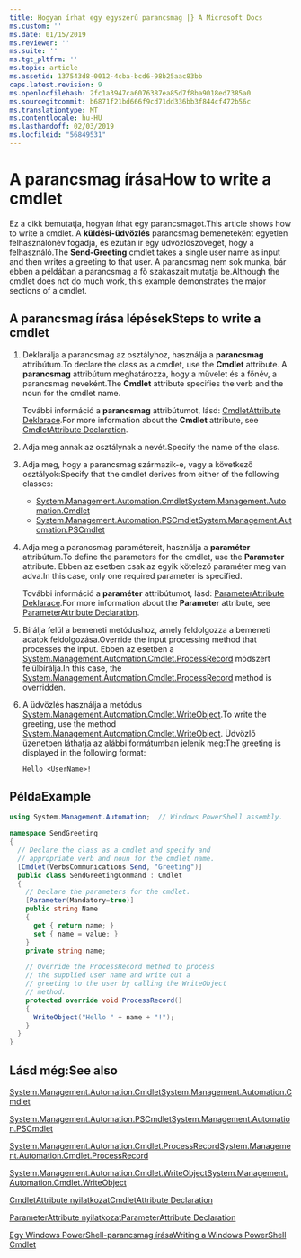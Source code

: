 ```yaml
---
title: Hogyan írhat egy egyszerű parancsmag |} A Microsoft Docs
ms.custom: ''
ms.date: 01/15/2019
ms.reviewer: ''
ms.suite: ''
ms.tgt_pltfrm: ''
ms.topic: article
ms.assetid: 137543d8-0012-4cba-bcd6-98b25aac83bb
caps.latest.revision: 9
ms.openlocfilehash: 2fc1a3947ca6076387ea85d7f8ba9018ed7385a0
ms.sourcegitcommit: b6871f21bd666f9cd71dd336bb3f844cf472b56c
ms.translationtype: MT
ms.contentlocale: hu-HU
ms.lasthandoff: 02/03/2019
ms.locfileid: "56849531"
---
```

# <a name="how-to-write-a-cmdlet"></a><span data-ttu-id="9e84a-102">A parancsmag írása</span><span class="sxs-lookup"><span data-stu-id="9e84a-102">How to write a cmdlet</span></span>

<span data-ttu-id="9e84a-103">Ez a cikk bemutatja, hogyan írhat egy parancsmagot.</span><span class="sxs-lookup"><span data-stu-id="9e84a-103">This article shows how to write a cmdlet.</span></span> <span data-ttu-id="9e84a-104">A **küldési-üdvözlés** parancsmag bemeneteként egyetlen felhasználónév fogadja, és ezután ír egy üdvözlőszöveget, hogy a felhasználó.</span><span class="sxs-lookup"><span data-stu-id="9e84a-104">The **Send-Greeting** cmdlet takes a single user name as input and then writes a greeting to that user.</span></span> <span data-ttu-id="9e84a-105">A parancsmag nem sok munka, bár ebben a példában a parancsmag a fő szakaszait mutatja be.</span><span class="sxs-lookup"><span data-stu-id="9e84a-105">Although the cmdlet does not do much work, this example demonstrates the major sections of a cmdlet.</span></span>

## <a name="steps-to-write-a-cmdlet"></a><span data-ttu-id="9e84a-106">A parancsmag írása lépések</span><span class="sxs-lookup"><span data-stu-id="9e84a-106">Steps to write a cmdlet</span></span>

1. <span data-ttu-id="9e84a-107">Deklarálja a parancsmag az osztályhoz, használja a **parancsmag** attribútum.</span><span class="sxs-lookup"><span data-stu-id="9e84a-107">To declare the class as a cmdlet, use the **Cmdlet** attribute.</span></span> <span data-ttu-id="9e84a-108">A **parancsmag** attribútum meghatározza, hogy a művelet és a főnév, a parancsmag neveként.</span><span class="sxs-lookup"><span data-stu-id="9e84a-108">The **Cmdlet** attribute specifies the verb and the noun for the cmdlet name.</span></span>

   <span data-ttu-id="9e84a-109">További információ a **parancsmag** attribútumot, lásd: [CmdletAttribute Deklarace](cmdlet-attribute-declaration.md).</span><span class="sxs-lookup"><span data-stu-id="9e84a-109">For more information about the **Cmdlet** attribute, see [CmdletAttribute Declaration](cmdlet-attribute-declaration.md).</span></span>

2. <span data-ttu-id="9e84a-110">Adja meg annak az osztálynak a nevét.</span><span class="sxs-lookup"><span data-stu-id="9e84a-110">Specify the name of the class.</span></span>

3. <span data-ttu-id="9e84a-111">Adja meg, hogy a parancsmag származik-e, vagy a következő osztályok:</span><span class="sxs-lookup"><span data-stu-id="9e84a-111">Specify that the cmdlet derives from either of the following classes:</span></span>

   * [<span data-ttu-id="9e84a-112">System.Management.Automation.Cmdlet</span><span class="sxs-lookup"><span data-stu-id="9e84a-112">System.Management.Automation.Cmdlet</span></span>](/dotnet/api/System.Management.Automation.Cmdlet)
   * [<span data-ttu-id="9e84a-113">System.Management.Automation.PSCmdlet</span><span class="sxs-lookup"><span data-stu-id="9e84a-113">System.Management.Automation.PSCmdlet</span></span>](/dotnet/api/System.Management.Automation.PSCmdlet)

4. <span data-ttu-id="9e84a-114">Adja meg a parancsmag paramétereit, használja a **paraméter** attribútum.</span><span class="sxs-lookup"><span data-stu-id="9e84a-114">To define the parameters for the cmdlet, use the **Parameter** attribute.</span></span> <span data-ttu-id="9e84a-115">Ebben az esetben csak az egyik kötelező paraméter meg van adva.</span><span class="sxs-lookup"><span data-stu-id="9e84a-115">In this case, only one required parameter is specified.</span></span>

   <span data-ttu-id="9e84a-116">További információ a **paraméter** attribútumot, lásd: [ParameterAttribute Deklarace](parameter-attribute-declaration.md).</span><span class="sxs-lookup"><span data-stu-id="9e84a-116">For more information about the **Parameter** attribute, see [ParameterAttribute Declaration](parameter-attribute-declaration.md).</span></span>

5. <span data-ttu-id="9e84a-117">Bírálja felül a bemeneti metódushoz, amely feldolgozza a bemeneti adatok feldolgozása.</span><span class="sxs-lookup"><span data-stu-id="9e84a-117">Override the input processing method that processes the input.</span></span> <span data-ttu-id="9e84a-118">Ebben az esetben a [System.Management.Automation.Cmdlet.ProcessRecord](/dotnet/api/System.Management.Automation.Cmdlet.ProcessRecord) módszert felülbírálja.</span><span class="sxs-lookup"><span data-stu-id="9e84a-118">In this case, the [System.Management.Automation.Cmdlet.ProcessRecord](/dotnet/api/System.Management.Automation.Cmdlet.ProcessRecord) method is overridden.</span></span>

6. <span data-ttu-id="9e84a-119">A üdvözlés használja a metódus [System.Management.Automation.Cmdlet.WriteObject](/dotnet/api/System.Management.Automation.Cmdlet.WriteObject).</span><span class="sxs-lookup"><span data-stu-id="9e84a-119">To write the greeting, use the method [System.Management.Automation.Cmdlet.WriteObject](/dotnet/api/System.Management.Automation.Cmdlet.WriteObject).</span></span>
   <span data-ttu-id="9e84a-120">Üdvözlő üzenetben láthatja az alábbi formátumban jelenik meg:</span><span class="sxs-lookup"><span data-stu-id="9e84a-120">The greeting is displayed in the following format:</span></span>

   ```Output
   Hello <UserName>!
   ```

## <a name="example"></a><span data-ttu-id="9e84a-121">Példa</span><span class="sxs-lookup"><span data-stu-id="9e84a-121">Example</span></span>

```csharp
using System.Management.Automation;  // Windows PowerShell assembly.

namespace SendGreeting
{
  // Declare the class as a cmdlet and specify and
  // appropriate verb and noun for the cmdlet name.
  [Cmdlet(VerbsCommunications.Send, "Greeting")]
  public class SendGreetingCommand : Cmdlet
  {
    // Declare the parameters for the cmdlet.
    [Parameter(Mandatory=true)]
    public string Name
    {
      get { return name; }
      set { name = value; }
    }
    private string name;

    // Override the ProcessRecord method to process
    // the supplied user name and write out a
    // greeting to the user by calling the WriteObject
    // method.
    protected override void ProcessRecord()
    {
      WriteObject("Hello " + name + "!");
    }
  }
}
```

## <a name="see-also"></a><span data-ttu-id="9e84a-122">Lásd még:</span><span class="sxs-lookup"><span data-stu-id="9e84a-122">See also</span></span>

[<span data-ttu-id="9e84a-123">System.Management.Automation.Cmdlet</span><span class="sxs-lookup"><span data-stu-id="9e84a-123">System.Management.Automation.Cmdlet</span></span>](/dotnet/api/System.Management.Automation.Cmdlet)

[<span data-ttu-id="9e84a-124">System.Management.Automation.PSCmdlet</span><span class="sxs-lookup"><span data-stu-id="9e84a-124">System.Management.Automation.PSCmdlet</span></span>](/dotnet/api/System.Management.Automation.PSCmdlet)

[<span data-ttu-id="9e84a-125">System.Management.Automation.Cmdlet.ProcessRecord</span><span class="sxs-lookup"><span data-stu-id="9e84a-125">System.Management.Automation.Cmdlet.ProcessRecord</span></span>](/dotnet/api/System.Management.Automation.Cmdlet.ProcessRecord)

[<span data-ttu-id="9e84a-126">System.Management.Automation.Cmdlet.WriteObject</span><span class="sxs-lookup"><span data-stu-id="9e84a-126">System.Management.Automation.Cmdlet.WriteObject</span></span>](/dotnet/api/System.Management.Automation.Cmdlet.WriteObject)

[<span data-ttu-id="9e84a-127">CmdletAttribute nyilatkozat</span><span class="sxs-lookup"><span data-stu-id="9e84a-127">CmdletAttribute Declaration</span></span>](cmdlet-attribute-declaration.md)

[<span data-ttu-id="9e84a-128">ParameterAttribute nyilatkozat</span><span class="sxs-lookup"><span data-stu-id="9e84a-128">ParameterAttribute Declaration</span></span>](parameter-attribute-declaration.md)

[<span data-ttu-id="9e84a-129">Egy Windows PowerShell-parancsmag írása</span><span class="sxs-lookup"><span data-stu-id="9e84a-129">Writing a Windows PowerShell Cmdlet</span></span>](writing-a-windows-powershell-cmdlet.md)
